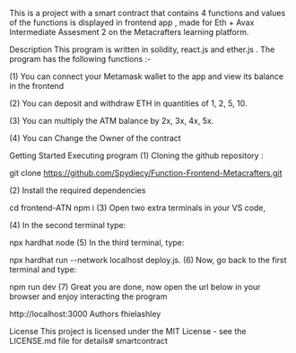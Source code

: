 This is a project with a smart contract that contains 4 functions and values of the functions is displayed in frontend app , made for Eth + Avax Intermediate Assesment 2 on the Metacrafters learning platform.

Description
This program is written in solidity, react.js and ether.js . The program has the following functions :-

(1) You can connect your Metamask wallet to the app and view its balance in the frontend

(2) You can deposit and withdraw ETH in quantities of 1, 2, 5, 10.

(3) You can multiply the ATM balance by 2x, 3x, 4x, 5x.

(4) You can Change the Owner of the contract

Getting Started
Executing program
(1) Cloning the github repository :

git clone https://github.com/Spydiecy/Function-Frontend-Metacrafters.git

(2) Install the required dependencies

cd frontend-ATN
npm i
(3) Open two extra terminals in your VS code,

(4) In the second terminal type:

npx hardhat node
(5) In the third terminal, type:

npx hardhat run --network localhost deploy.js.
(6) Now, go back to the first terminal and type:

npm run dev
(7) Great you are done, now open the url below in your browser and enjoy interacting the program

http://localhost:3000
Authors
fhielashley

License
This project is licensed under the MIT License - see the LICENSE.md file for details# smartcontract
